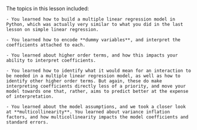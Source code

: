 The topics in this lesson included:  

    - You learned how to build a multiple linear regression model in Python, which was actually very similar to what you did in the last lesson on simple linear regression.  

    - You learned how to encode **dummy variables**, and interpret the coefficients attached to each.  

    - You learned about higher order terms, and how this impacts your ability to interpret coefficients.  

    - You learned how to identify what it would mean for an interaction to be needed in a multiple linear regression model, as well as how to identify other higher order terms. But again, these do make interpreting coefficients directly less of a priority, and move your model towards one that, rather, aims to predict better at the expense of interpretation.  

    - You learned about the model assumptions, and we took a closer look at **multicollinearity**. You learned about variance inflation factors, and how multicollinearity impacts the model coefficients and standard errors.
